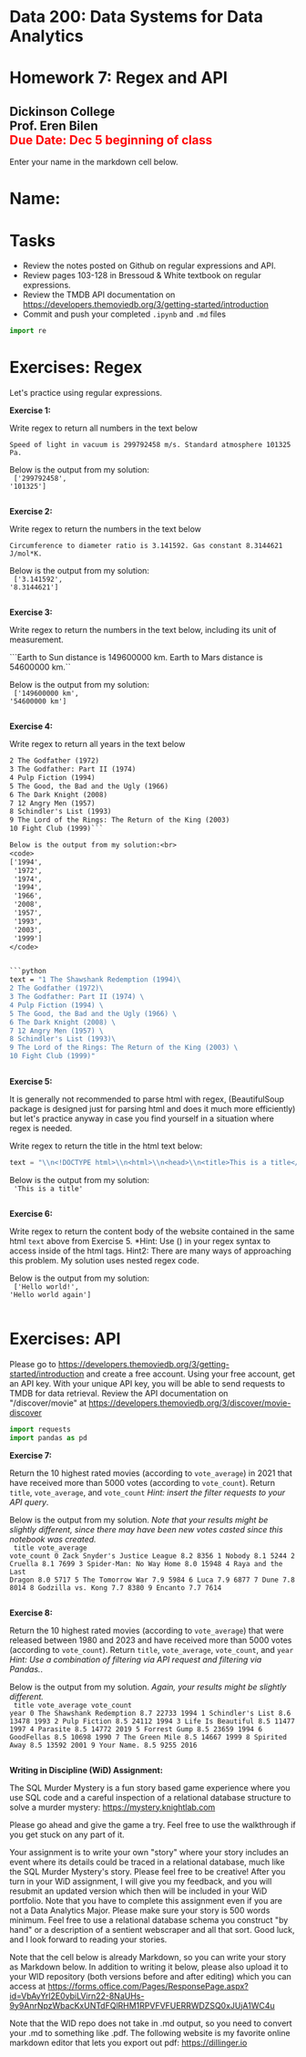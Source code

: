 # Data 200: Data Systems for Data Analytics


# Homework 7: Regex and API

**Dickinson College**<br/>
Prof. Eren Bilen<br/>
<font color='red'>**Due Date:** Dec 5 beginning of class </font>
---
Enter your name in the markdown cell below.

# Name:

# Tasks

- Review the notes posted on Github on regular expressions and API.
- Review pages 103-128 in Bressoud & White textbook on regular expressions.
- Review the TMDB API documentation on https://developers.themoviedb.org/3/getting-started/introduction
- Commit and push your completed `.ipynb` and `.md` files


```python
import re
```

# Exercises: Regex

Let's practice using regular expressions.

<div class="exercise"><b>Exercise 1:</b></div> 

Write regex to return all numbers in the text below

```Speed of light in vacuum is 299792458 m/s. Standard atmosphere 101325 Pa.```

Below is the output from my solution:<br>
<code>
['299792458', '101325']
</code>


```python

```

<div class="exercise"><b>Exercise 2:</b></div> 

Write regex to return the numbers in the text below

```Circumference to diameter ratio is 3.141592. Gas constant 8.3144621 J/mol*K.```

Below is the output from my solution:<br>
<code>
['3.141592', '8.3144621']
</code>


```python

```

<div class="exercise"><b>Exercise 3:</b></div> 

Write regex to return the numbers in the text below, including its unit of measurement.

```Earth to Sun distance is 149600000 km. Earth to Mars distance is 54600000 km.``

Below is the output from my solution:<br>
<code>
['149600000 km', '54600000 km']
</code>


```python

```

<div class="exercise"><b>Exercise 4:</b></div> 

Write regex to return all years in the text below

```1 The Shawshank Redemption (1994)
2 The Godfather (1972)
3 The Godfather: Part II (1974) 
4 Pulp Fiction (1994) 
5 The Good, the Bad and the Ugly (1966) 
6 The Dark Knight (2008) 
7 12 Angry Men (1957) 
8 Schindler's List (1993)
9 The Lord of the Rings: The Return of the King (2003) 
10 Fight Club (1999)```

Below is the output from my solution:<br>
<code>
['1994',
 '1972',
 '1974',
 '1994',
 '1966',
 '2008',
 '1957',
 '1993',
 '2003',
 '1999']
</code>


```python
text = "1 The Shawshank Redemption (1994)\
2 The Godfather (1972)\
3 The Godfather: Part II (1974) \
4 Pulp Fiction (1994) \
5 The Good, the Bad and the Ugly (1966) \
6 The Dark Knight (2008) \
7 12 Angry Men (1957) \
8 Schindler's List (1993)\
9 The Lord of the Rings: The Return of the King (2003) \
10 Fight Club (1999)"
```


```python

```

<div class="exercise"><b>Exercise 5:</b></div> 

It is generally not recommended to parse html with regex, (BeautifulSoup package is designed just for parsing html and does it much more efficiently) but let's practice anyway in case you find yourself in a situation where regex is needed.

Write regex to return the title in the html text below:


```python
text = "\\n<!DOCTYPE html>\\n<html>\\n<head>\\n<title>This is a title</title>\\n</head>\\n<body>\\n<p1>Hello world!</p1>\\n<p2>Hello world again</p2>\\n</body>\\n</html>\\n"
```

Below is the output from my solution:<br>
<code>
'This is a title'
</code>


```python

```

<div class="exercise"><b>Exercise 6:</b></div> 

Write regex to return the content body of the website contained in the same html `text` above from Exercise 5. *Hint: Use () in your regex syntax to access inside of the html tags. Hint2: There are many ways of approaching this problem. My solution uses nested regex code.

Below is the output from my solution:<br>
<code>
['Hello world!', 'Hello world again']
</code>


```python

```

# Exercises: API

Please go to https://developers.themoviedb.org/3/getting-started/introduction and create a free account. Using your free account, get an API key. With your unique API key, you will be able to send requests to TMDB for data retrieval. Review the API documentation on "/discover/movie" at https://developers.themoviedb.org/3/discover/movie-discover


```python
import requests
import pandas as pd
```

<div class="exercise"><b>Exercise 7:</b></div> 

Return the 10 highest rated movies (according to `vote_average`) in 2021 that have received more than 5000 votes (according to `vote_count`). Return `title`, `vote_average`, and `vote_count` *Hint: insert the filter requests to your API query*.


Below is the output from my solution. *Note that your results might be slightly different, since there may have been new votes casted since this notebook was created.* <br>
<code>
                          title  vote_average  vote_count
0  Zack Snyder's Justice League           8.2        8356
1                        Nobody           8.1        5244
2                       Cruella           8.1        7699
3       Spider-Man: No Way Home           8.0       15948
4      Raya and the Last Dragon           8.0        5717
5              The Tomorrow War           7.9        5984
6                          Luca           7.9        6877
7                          Dune           7.8        8014
8             Godzilla vs. Kong           7.7        8380
9                       Encanto           7.7        7614
</code>


```python

```

<div class="exercise"><b>Exercise 8:</b></div> 

Return the 10 highest rated movies (according to `vote_average`) that were released between 1980 and 2023 and have received more than 5000 votes (according to `vote_count`). Return `title`, `vote_average`, `vote_count`, and `year` *Hint: Use a combination of filtering via API request and filtering via Pandas.*.


Below is the output from my solution. *Again, your results might be slightly different.*<br>
<code>
                      title  vote_average  vote_count  year
0  The Shawshank Redemption           8.7       22733  1994
1          Schindler's List           8.6       13478  1993
2              Pulp Fiction           8.5       24112  1994
3         Life Is Beautiful           8.5       11477  1997
4                  Parasite           8.5       14772  2019
5              Forrest Gump           8.5       23659  1994
6                GoodFellas           8.5       10698  1990
7            The Green Mile           8.5       14667  1999
8             Spirited Away           8.5       13592  2001
9                Your Name.           8.5        9255  2016
</code>


```python

```

<div class="exercise"><b>Writing in Discipline (WiD) Assignment:</b></div> 

The SQL Murder Mystery is a fun story based game experience where you use SQL code and a careful inspection of a relational database structure to solve a murder mystery: https://mystery.knightlab.com

Please go ahead and give the game a try. Feel free to use the walkthrough if you get stuck on any part of it.

Your assignment is to write your own "story" where your story includes an event where its details could be traced in a relational database, much like the SQL Murder Mystery's story. Please feel free to be creative! After you turn in your WiD assignment, I will give you my feedback, and you will resubmit an updated version which then will be included in your WiD portfolio. Note that you have to complete this assignment even if you are not a Data Analytics Major. Please make sure your story is 500 words minimum. Feel free to use a relational database schema you construct "by hand" or a description of a sentient webscraper and all that sort. Good luck, and I look forward to reading your stories.

Note that the cell below is already Markdown, so you can write your story as Markdown below. In addition to writing it below, please also upload it to your WID repository (both versions before and after editing) which you can access at https://forms.office.com/Pages/ResponsePage.aspx?id=VbAyYrl2E0ybiLVirn22-8NaUHs-9y9AnrNpzWbacKxUNTdFQlRHM1RPVFVFUERRWDZSQ0xJUjA1WC4u

Note that the WID repo does not take in .md output, so you need to convert your .md to something like .pdf. The following website is my favorite online markdown editor that lets you export out pdf: https://dillinger.io


